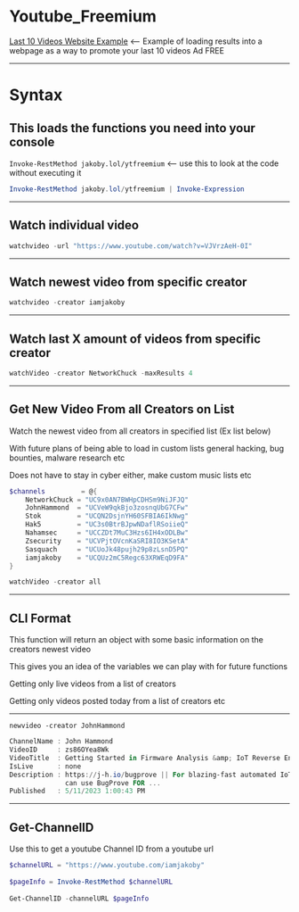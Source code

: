 # Youtube_Freemium

[Last 10 Videos Website Example](https://i-am-jakoby.github.io/Youtube_Minus/) <-- Example of loading results into a webpage as a way to promote your last 10 videos Ad FREE

---

# Syntax 

## This loads the functions you need into your console 

`Invoke-RestMethod jakoby.lol/ytfreemium` <-- use this to look at the code without executing it

```powershell
Invoke-RestMethod jakoby.lol/ytfreemium | Invoke-Expression
```

---

## Watch individual video
```powershell
watchvideo -url "https://www.youtube.com/watch?v=VJVrzAeH-0I"
```

---

## Watch newest video from specific creator
```powershell
watchvideo -creator iamjakoby
```

---

## Watch last X amount of videos from specific creator
```powershell
watchVideo -creator NetworkChuck -maxResults 4
```

---

## Get New Video From all Creators on List

Watch the newest video from all creators in specified list (Ex list below)

With future plans of being able to load in custom lists general hacking, bug bounties, malware research etc 

Does not have to stay in cyber either, make custom music lists etc

```powershell
$channels         = @{
    NetworkChuck = "UC9x0AN7BWHpCDHSm9NiJFJQ"
    JohnHammond  = "UCVeW9qkBjo3zosnqUbG7CFw"
    Stok         = "UCQN2DsjnYH60SFBIA6IkNwg"
    Hak5         = "UC3s0BtrBJpwNDaflRSoiieQ"
    Nahamsec     = "UCCZDt7MuC3Hzs6IH4xODLBw"
    Zsecurity    = "UCVPjtOVcnKaSRI8IO3KSetA"
    Sasquach     = "UCUoJk48pujh29p8zLsnD5PQ"
    iamjakoby    = "UCQUz2mC5Regc63XRWEqD9FA"    
}
```

```powershell
watchVideo -creator all
```

---

## CLI Format

This function will return an object with some basic information on the creators newest video 

This gives you an idea of the variables we can play with for future functions 

Getting only live videos from a list of creators 

Getting only videos posted today from a list of creators etc 

---

```
newvideo -creator JohnHammond
```

```powershell
ChannelName : John Hammond
VideoID     : zs86OYea8Wk
VideoTitle  : Getting Started in Firmware Analysis &amp; IoT Reverse Engineering
IsLive      : none
Description : https://j-h.io/bugprove || For blazing-fast automated IoT firmware analysis and zero-day discovery, you
              can use BugProve FOR ...
Published   : 5/11/2023 1:00:43 PM
```

---

## Get-ChannelID 

Use this to get a youtube Channel ID from a youtube url
```powershell
$channelURL = "https://www.youtube.com/iamjakoby"
    
$pageInfo = Invoke-RestMethod $channelURL
    
Get-ChannelID -channelURL $pageInfo
```
